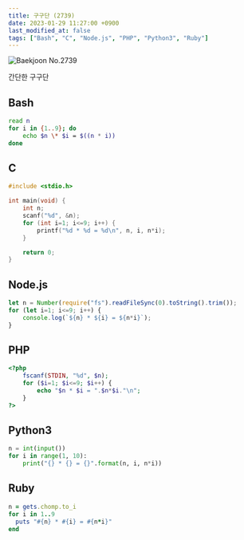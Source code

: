 ```yaml
---
title: 구구단 (2739)
date: 2023-01-29 11:27:00 +0900
last_modified_at: false
tags: ["Bash", "C", "Node.js", "PHP", "Python3", "Ruby"]
---
```


![Baekjoon No.2739](https://cdn.jsdelivr.net/gh/kimzuni/cdn/blog/baekjoon-2739.png)

간단한 구구단

## Bash

```bash
read n
for i in {1..9}; do
	echo $n \* $i = $((n * i))
done
```

## C

```c
#include <stdio.h>

int main(void) {
	int n;
	scanf("%d", &n);
	for (int i=1; i<=9; i++) {
		printf("%d * %d = %d\n", n, i, n*i);
	}

	return 0;
}
```

## Node.js

```javascript
let n = Number(require("fs").readFileSync(0).toString().trim());
for (let i=1; i<=9; i++) {
	console.log(`${n} * ${i} = ${n*i}`);
}
```

## PHP

```php
<?php
	fscanf(STDIN, "%d", $n);
	for ($i=1; $i<=9; $i++) {
		echo "$n * $i = ".$n*$i."\n";
	}
?>
```

## Python3

```python
n = int(input())
for i in range(1, 10):
    print("{} * {} = {}".format(n, i, n*i))
```

## Ruby

```ruby
n = gets.chomp.to_i
for i in 1..9
  puts "#{n} * #{i} = #{n*i}"
end
```
